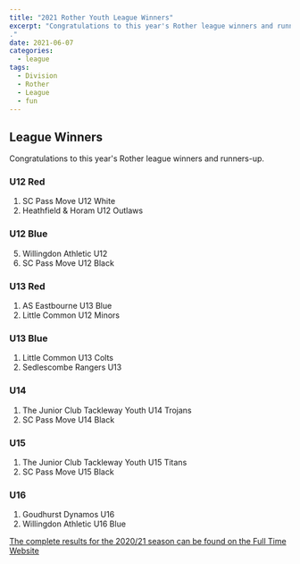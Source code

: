 ```yaml
---
title: "2021 Rother Youth League Winners"
excerpt: "Congratulations to this year's Rother league winners and runners-up.
."
date: 2021-06-07
categories:
  - league
tags: 
  - Division
  - Rother
  - League
  - fun
---
```


## League Winners
Congratulations to this year's Rother league winners and runners-up.

### U12 Red
1.	SC Pass Move U12 White
2.	Heathfield & Horam U12 Outlaws

### U12 Blue
5.	Willingdon Athletic U12
6.  SC Pass Move U12 Black

### U13 Red
1.	AS Eastbourne U13 Blue
2.	Little Common U12 Minors

### U13 Blue
1.	Little Common U13 Colts
2.	Sedlescombe Rangers U13

### U14
1.	The Junior Club Tackleway Youth U14 Trojans
2.	SC Pass Move U14 Black

### U15
1.	The Junior Club Tackleway Youth U15 Titans
2.	SC Pass Move U15 Black

### U16
1.	Goudhurst Dynamos U16	
2.	Willingdon Athletic U16 Blue

[The complete results for the 2020/21 season can be found on the Full Time Website](https://fulltime-league.thefa.com/table.html?league=681144&selectedSeason=613776836 "Full Time")

